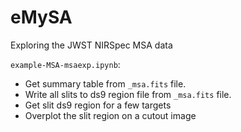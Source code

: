 # eMySA
Exploring the JWST NIRSpec MSA data

`example-MSA-msaexp.ipynb`:
- Get summary table from `_msa.fits` file.
- Write all slits to ds9 region file from `_msa.fits` file.
- Get slit ds9 region for a few targets
- Overplot the slit region on a cutout image